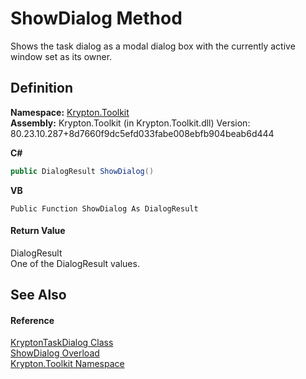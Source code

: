 # ShowDialog Method


Shows the task dialog as a modal dialog box with the currently active window set as its owner.



## Definition
**Namespace:** <a href="79d2eac2-21f4-54ff-7552-b20c33c30600.md">Krypton.Toolkit</a>  
**Assembly:** Krypton.Toolkit (in Krypton.Toolkit.dll) Version: 80.23.10.287+8d7660f9dc5efd033fabe008ebfb904beab6d444

**C#**
``` C#
public DialogResult ShowDialog()
```
**VB**
``` VB
Public Function ShowDialog As DialogResult
```



#### Return Value
DialogResult  
One of the DialogResult values.

## See Also


#### Reference
<a href="97e66c69-bc63-6731-45d7-860bb11df4c0.md">KryptonTaskDialog Class</a>  
<a href="5023031b-7a2e-e663-fcf1-c15131cd041b.md">ShowDialog Overload</a>  
<a href="79d2eac2-21f4-54ff-7552-b20c33c30600.md">Krypton.Toolkit Namespace</a>  
